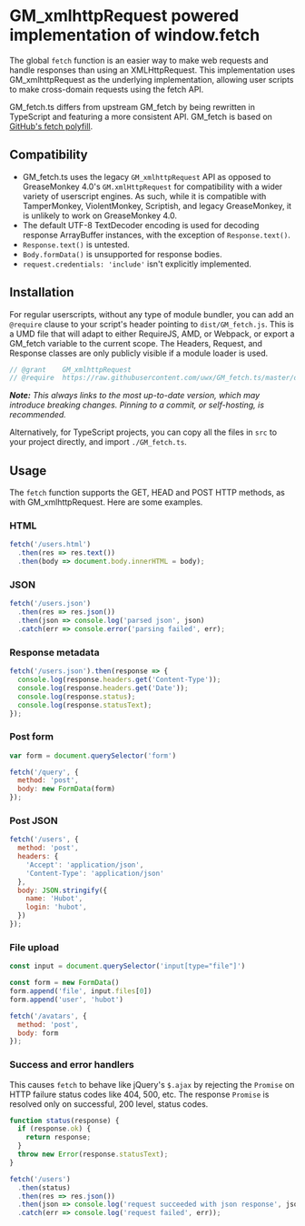 # GM_xmlhttpRequest powered implementation of window.fetch

The global `fetch` function is an easier way to make web requests and handle responses than using an XMLHttpRequest.
This implementation uses GM_xmlhttpRequest as the underlying implementation, allowing user scripts to make cross-domain
requests using the fetch API.

GM_fetch.ts differs from upstream GM_fetch by being rewritten in TypeScript and featuring a more consistent API.
GM_fetch is based on [GitHub's fetch polyfill](https://github.com/github/fetch).

## Compatibility

- GM_fetch.ts uses the legacy `GM_xmlhttpRequest` API as opposed to GreaseMonkey 4.0's `GM.xmlHttpRequest` for
  compatibility with a wider variety of userscript engines. As such, while it is compatible with TamperMonkey,
  ViolentMonkey, Scriptish, and legacy GreaseMonkey, it is unlikely to work on GreaseMonkey 4.0.
- The default UTF-8 TextDecoder encoding is used for decoding response ArrayBuffer instances, with the exception of
  `Response.text()`.
- `Response.text()` is untested.
- `Body.formData()` is unsupported for response bodies.
- `request.credentials: 'include'` isn't explicitly implemented.

## Installation

For regular userscripts, without any type of module bundler, you can add an `@require` clause to your script's header
pointing to `dist/GM_fetch.js`. This is a UMD file that will adapt to either RequireJS, AMD, or Webpack, or export a
GM_fetch variable to the current scope. The Headers, Request, and Response classes are only publicly visible if a module
loader is used.

```javascript
// @grant    GM_xmlhttpRequest
// @require  https://raw.githubusercontent.com/uwx/GM_fetch.ts/master/dist/GM_fetch.js
```

***Note:*** *This always links to the most up-to-date version, which may introduce breaking changes. Pinning to a commit, or self-hosting, is recommended.*

Alternatively, for TypeScript projects, you can copy all the files in `src` to your project directly, and import
`./GM_fetch.ts`.

## Usage

The `fetch` function supports the GET, HEAD and POST HTTP methods, as with GM_xmlhttpRequest. Here are some examples.

### HTML

```javascript
fetch('/users.html')
  .then(res => res.text())
  .then(body => document.body.innerHTML = body);
```

### JSON

```javascript
fetch('/users.json')
  .then(res => res.json())
  .then(json => console.log('parsed json', json)
  .catch(err => console.error('parsing failed', err);
```

### Response metadata

```javascript
fetch('/users.json').then(response => {
  console.log(response.headers.get('Content-Type'));
  console.log(response.headers.get('Date'));
  console.log(response.status);
  console.log(response.statusText);
});
```

### Post form

```javascript
var form = document.querySelector('form')

fetch('/query', {
  method: 'post',
  body: new FormData(form)
});
```

### Post JSON

```javascript
fetch('/users', {
  method: 'post',
  headers: {
    'Accept': 'application/json',
    'Content-Type': 'application/json'
  },
  body: JSON.stringify({
    name: 'Hubot',
    login: 'hubot',
  })
});
```

### File upload

```javascript
const input = document.querySelector('input[type="file"]')

const form = new FormData()
form.append('file', input.files[0])
form.append('user', 'hubot')

fetch('/avatars', {
  method: 'post',
  body: form
});
```

### Success and error handlers

This causes `fetch` to behave like jQuery's `$.ajax` by rejecting the `Promise`
on HTTP failure status codes like 404, 500, etc. The response `Promise` is
resolved only on successful, 200 level, status codes.

```javascript
function status(response) {
  if (response.ok) {
    return response;
  }
  throw new Error(response.statusText);
}

fetch('/users')
  .then(status)
  .then(res => res.json())
  .then(json => console.log('request succeeded with json response', json))
  .catch(err => console.log('request failed', err));
```
